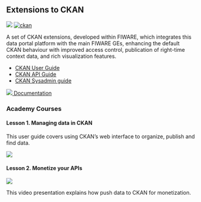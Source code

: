 <h2>Extensions to CKAN</h2>

[![](https://nexus.lab.fiware.org/repository/raw/public/badges/chapters/data-publication.svg)](https://www.fiware.org/developers/catalogue/)
[![ckan](https://img.shields.io/badge/tag-ckan-orange.svg?logo=stackoverflow)](http://stackoverflow.com/questions/tagged/ckan)

A set of CKAN extensions, developed within FIWARE, which integrates this data
portal platform with the main FIWARE GEs, enhancing the default CKAN behaviour
with improved access control, publication of right-time context data, and rich
visualization features.

-   [CKAN User Guide](http://docs.ckan.org/en/latest/user-guide.html)
-   [CKAN API Guide](http://docs.ckan.org/en/latest/api/index.html)
-   [CKAN Sysadmin guide](http://docs.ckan.org/en/latest/sysadmin-guide.html)

[![](https://fiware.github.io/academy/img/books.png) Documentation](https://fiware-ckan-extensions.rtfd.io/)

<h3>Academy Courses</h3>

<h4>Lesson 1. Managing data in CKAN</h4>

This user guide covers using CKAN&rsquo;s web interface to organize, publish and find data.

[![](http://img.youtube.com/vi/PFe3Gv_-1wY/0.jpg)](https://www.youtube.com/watch?v=PFe3Gv_-1wY ">Managing Data with CKAN")

<h4>Lesson 2. Monetize your APIs</h4>

[![](http://img.youtube.com/vi/Q_TZKLDu4X0/0.jpg)](https://www.youtube.com/watch?v=Q_TZKLDu4X0 "CKAN")

This video presentation explains how push data to CKAN for monetization.














